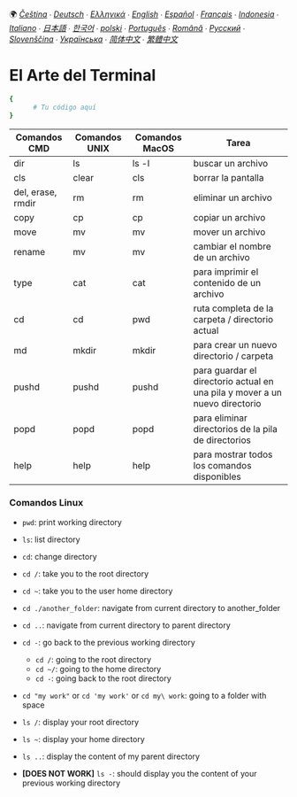 🌍
*[Čeština](README-cs.md) ∙ [Deutsch](README-de.md) ∙ [Ελληνικά](README-el.md) ∙ [English](README.md) ∙ [Español](README-es.md) ∙ [Français](README-fr.md) ∙ [Indonesia](README-id.md) ∙ [Italiano](README-it.md) ∙ [日本語](README-ja.md) ∙ [한국어](README-ko.md) ∙ [polski](README-pl.md) ∙ [Português](README-pt.md) ∙ [Română](README-ro.md) ∙ [Русский](README-ru.md) ∙ [Slovenščina](README-sl.md) ∙ [Українська](README-uk.md) ∙ [简体中文](README-zh.md) ∙ [繁體中文](README-zh-Hant.md)*

# El Arte del Terminal

```bash
{
      # Tu código aquí 
}
```

|    Comandos CMD     | Comandos UNIX |   Comandos MacOS   | Tarea |
|-------------------|--------------|-----------------------|------------------|
| dir               | ls           | ls -l         | buscar un archivo               |
| cls               | clear        | cls  | borrar la pantalla               |
| del, erase, rmdir | rm           | rm           | eliminar un archivo               |
| copy              | cp           | cp             | copiar un archivo               |
| move              | mv           | mv             | mover un archivo               |
| rename            | mv           |     mv       | cambiar el nombre de un archivo              |
| type              | cat          |     cat       | para imprimir el contenido de un archivo               |
| cd                | cd           | pwd          | ruta completa de la carpeta / directorio actual               |
| md                | mkdir        | mkdir              | para crear un nuevo directorio / carpeta               |
| pushd             | pushd        | pushd         | para guardar el directorio actual en una pila y mover a un nuevo directorio            |
| popd              | popd         | popd          | para eliminar directorios de la pila de directorios             |
| help              | help         | help          | para mostrar todos los comandos disponibles             |

### Comandos Linux 

- ```pwd```: print working directory

- ```ls```: list directory

- ```cd```: change directory

- ```cd /```: take you to the root directory

- ```cd ~```: take you to the user home directory

- ```cd ./another_folder```: navigate from current directory to another_folder

- ```cd ..```: navigate from current directory to parent directory

- ```cd -```: go back to the previous working directory
  - ```cd /```: going to the root directory
  - ```cd ~/```: going to the home directory
  - ```cd -```: going back to the root directory


- ```cd "my work"``` or ```cd 'my work'``` or ```cd my\ work```: going to a folder with space

- ```ls /```: display your root directory

- ```ls ~```: display your home directory

- ```ls ..```: display the content of my parent directory

- **[DOES NOT WORK]** ```ls -```: should display you the content of your previous working directory